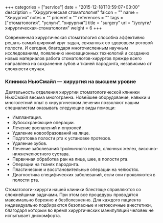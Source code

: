 +++
categories = ["service"]
date = "2015-12-18T10:59:07+03:00"
description = "Хирургическая стоматология"
faicon = ""
name = "Хирургия"
notes = ""
priceref = ""
references = ""
tags = ["стоматология", "услуги", "xирургия"]
title = "surgery"
url = "/услуги/хирургическая-стоматология"
weight = 6
+++
 
Современная хирургическая стоматология способна эффективно решать самый широкий круг задач, связанных со здоровьем ротовой полости. И сегодня, благодаря многочисленным научным исследованиям, появлению инновационных технологий и созданию новых материалов работа стоматологов-хирургов прежде всего направлена на сохранение зубов и тканей пародонта, независимо от сложности случая.<!--more-->

### Клиника НьюСмайл — хирургия на высшем уровне
Деятельность отделения хирургии стоматологической клиники НьюСмайл весьма многогранна. Новейшее оборудование, навыки и многолетний опыт в хирургическом лечении позволяют нашим специалистам оказывать следующие виды помощи:

+ Имплантация.
+ Зубосохраняющие операции.
+ Лечение воспалений и опухолей.
+ Удаление новообразований на лице.
+ Подготовка полости рта к установке протезов.
+ Удаление зубов.
+ Лечение заболеваний тройничного нерва, слюнных желез, височно-нижнечелюстного сустава.
+ Первичная обработка ран на лице, шее, в полости рта.
+ Операции на тканях пародонта.
+ Пластические и восстановительные операции на челюстях.
+ Диагностика специфических заболеваний, если они проявляются в полости рта.
 
Стоматологи-хирурги нашей клиники блестяще справляются со сложнейшими задачами. При этом все процедуры проводятся максимально бережно и безболезненно. Для каждого пациента индивидуально подбираются безопасные и нетоксичные анестетики, благодаря которым во время хирургических манипуляций человек не испытывает дискомфорта.
